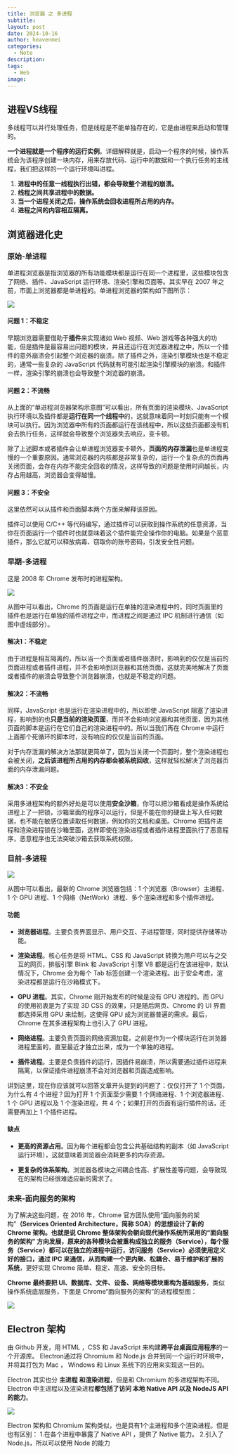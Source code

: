 ```yaml
---
title: 浏览器 之 多进程
subtitle: 
layout: post
date: 2024-10-16
author: heavenmei
categories:
  - Note
description: 
tags:
  - Web
image:
---
```


## 进程VS线程

多线程可以并行处理任务，但是线程是不能单独存在的，它是由进程来启动和管理的。

**一个进程就是一个程序的运行实例**。详细解释就是，启动一个程序的时候，操作系统会为该程序创建一块内存，用来存放代码、运行中的数据和一个执行任务的主线程，我们把这样的一个运行环境叫进程。

1. **进程中的任意一线程执行出错，都会导致整个进程的崩溃。**
2. **线程之间共享进程中的数据。**
3. **当一个进程关闭之后，操作系统会回收进程所占用的内存。**
4. **进程之间的内容相互隔离。**

## 浏览器进化史

### 原始-单进程

单进程浏览器是指浏览器的所有功能模块都是运行在同一个进程里，这些模块包含了网络、插件、JavaScript 运行环境、渲染引擎和页面等。其实早在 2007 年之前，市面上浏览器都是单进程的。单进程浏览器的架构如下图所示：

![](https://static001.geekbang.org/resource/image/6d/ca/6ddad2419b049b0eb2a8036f3dfff1ca.png?wh=1142*469)

#### 问题 1：不稳定

早期浏览器需要借助于**插件**来实现诸如 Web 视频、Web 游戏等各种强大的功能，但是插件是最容易出问题的模块，并且还运行在浏览器进程之中，所以一个插件的意外崩溃会引起整个浏览器的崩溃。除了插件之外，渲染引擎模块也是不稳定的，通常一些复杂的 JavaScript 代码就有可能引起渲染引擎模块的崩溃。和插件一样，渲染引擎的崩溃也会导致整个浏览器的崩溃。

#### 问题 2：不流畅

从上面的“单进程浏览器架构示意图”可以看出，所有页面的渲染模块、JavaScript 执行环境以及插件都是**运行在同一个线程中**的，这就意味着同一时刻只能有一个模块可以执行。因为浏览器中所有的页面都运行在该线程中，所以这些页面都没有机会去执行任务，这样就会导致整个浏览器失去响应，变卡顿。

除了上述脚本或者插件会让单进程浏览器变卡顿外，**页面的内存泄漏**也是单进程变慢的一个重要原因。通常浏览器的内核都是非常复杂的，运行一个复杂点的页面再关闭页面，会存在内存不能完全回收的情况，这样导致的问题是使用时间越长，内存占用越高，浏览器会变得越慢。

#### 问题 3：不安全

这里依然可以从插件和页面脚本两个方面来解释该原因。

插件可以使用 C/C++ 等代码编写，通过插件可以获取到操作系统的任意资源，当你在页面运行一个插件时也就意味着这个插件能完全操作你的电脑。如果是个恶意插件，那么它就可以释放病毒、窃取你的账号密码，引发安全性问题。

### 早期-多进程

这是 2008 年 Chrome 发布时的进程架构。

![](https://static001.geekbang.org/resource/image/cd/60/cdc9215e6c6377fc965b7fac8c3ec960.png?wh=1142*725)

从图中可以看出，Chrome 的页面是运行在单独的渲染进程中的，同时页面里的插件也是运行在单独的插件进程之中，而进程之间是通过 IPC 机制进行通信（如图中虚线部分）。

#### 解决1：不稳定

由于进程是相互隔离的，所以当一个页面或者插件崩溃时，影响到的仅仅是当前的页面进程或者插件进程，并不会影响到浏览器和其他页面，这就完美地解决了页面或者插件的崩溃会导致整个浏览器崩溃，也就是不稳定的问题。

#### 解决2：不流畅

同样，JavaScript 也是运行在渲染进程中的，所以即使 JavaScript 阻塞了渲染进程，影响到的也**只是当前的渲染页面**，而并不会影响浏览器和其他页面，因为其他页面的脚本是运行在它们自己的渲染进程中的。所以当我们再在 Chrome 中运行上面那个死循环的脚本时，没有响应的仅仅是当前的页面。

对于内存泄漏的解决方法那就更简单了，因为当关闭一个页面时，整个渲染进程也会被关闭，**之后该进程所占用的内存都会被系统回收**，这样就轻松解决了浏览器页面的内存泄漏问题。

#### 解决3：不安全

采用多进程架构的额外好处是可以使用**安全沙箱**，你可以把沙箱看成是操作系统给进程上了一把锁，沙箱里面的程序可以运行，但是不能在你的硬盘上写入任何数据，也不能在敏感位置读取任何数据，例如你的文档和桌面。Chrome 把插件进程和渲染进程锁在沙箱里面，这样即使在渲染进程或者插件进程里面执行了恶意程序，恶意程序也无法突破沙箱去获取系统权限。

### 目前-多进程

![](https://static001.geekbang.org/resource/image/b6/fc/b61cab529fa31301bde290813b4587fc.png?wh=1142*494)

从图中可以看出，最新的 Chrome 浏览器包括：1 个浏览器（Browser）主进程、1 个 GPU 进程、1 个网络（NetWork）进程、多个渲染进程和多个插件进程。

#### 功能

- **浏览器进程**。主要负责界面显示、用户交互、子进程管理，同时提供存储等功能。

- **渲染进程**。核心任务是将 HTML、CSS 和 JavaScript 转换为用户可以与之交互的网页，排版引擎 Blink 和 JavaScript 引擎 V8 都是运行在该进程中，默认情况下，Chrome 会为每个 Tab 标签创建一个渲染进程。出于安全考虑，渲染进程都是运行在沙箱模式下。

- **GPU 进程**。其实，Chrome 刚开始发布的时候是没有 GPU 进程的。而 GPU 的使用初衷是为了实现 3D CSS 的效果，只是随后网页、Chrome 的 UI 界面都选择采用 GPU 来绘制，这使得 GPU 成为浏览器普遍的需求。最后，Chrome 在其多进程架构上也引入了 GPU 进程。

- **网络进程**。主要负责页面的网络资源加载，之前是作为一个模块运行在浏览器进程里面的，直至最近才独立出来，成为一个单独的进程。

- **插件进程**。主要是负责插件的运行，因插件易崩溃，所以需要通过插件进程来隔离，以保证插件进程崩溃不会对浏览器和页面造成影响。

讲到这里，现在你应该就可以回答文章开头提到的问题了：仅仅打开了 1 个页面，为什么有 4 个进程？因为打开 1 个页面至少需要 1 个网络进程、1 个浏览器进程、1 个 GPU 进程以及 1 个渲染进程，共 4 个；如果打开的页面有运行插件的话，还需要再加上 1 个插件进程。

#### 缺点

- **更高的资源占用**。因为每个进程都会包含公共基础结构的副本（如 JavaScript 运行环境），这就意味着浏览器会消耗更多的内存资源。

- **更复杂的体系架构**。浏览器各模块之间耦合性高、扩展性差等问题，会导致现在的架构已经很难适应新的需求了。

### 未来-面向服务的架构

为了解决这些问题，在 2016 年，Chrome 官方团队使用“面向服务的架构”**（Services Oriented Architecture，简称 SOA）**的思想设计了新的 Chrome 架构。也就是说 Chrome 整体架构会朝向现代操作系统所采用的“面向服务的架构” 方向发展，原来的各种模块会被重构成独立的服务（Service），每个服务（Service）都可以在独立的进程中运行，访问服务（Service）必须使用定义好的接口，通过 IPC 来通信，从而构建一个**更内聚、松耦合、易于维护和扩展的系统**，更好实现 Chrome 简单、稳定、高速、安全的目标。

**Chrome 最终要把 UI、数据库、文件、设备、网络等模块重构为基础服务**，类似操作系统底层服务，下面是 Chrome“面向服务的架构”的进程模型图：

![](https://static001.geekbang.org/resource/image/32/2a/329658fe821252db47b0964037a1de2a.png?wh=1142*582)

## Electron 架构

由 Github 开发，用 HTML ，CSS 和 JavaScript 来构建**跨平台桌面应用程序**的一个开源库。 Electron通过将 Chromium 和 Node.js 合并到同一个运行时环境中，并将其打包为 Mac ， Windows 和 Linux 系统下的应用来实现这一目的。


Electron 其实也分 **主进程 和渲染进程**，但是和 Chromium 的多进程架构不同。Electron 中主进程以及渲染进程**都包括了访问 本地 Native API 以及 NodeJS API 的能力**。

![](https://tech-proxy.bytedance.net/tos/images/1616384085574_7abb45f0482ee834347cdf8b761fd1a2)

Electron 架构和 Chromium 架构类似，也是具有1个主进程和多个渲染进程。但是也有区别： 1.在各个进程中暴露了 Native API ，提供了 Native 能力。 2.引入了 Node.js，所以可以使用 Node 的能力

